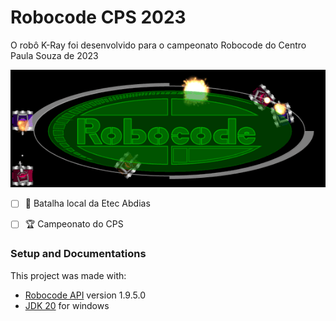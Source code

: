 # Robocode CPS 2023
O robô K-Ray foi desenvolvido para o campeonato Robocode do Centro Paula Souza de 2023

![Logo do Robocode](/assets/thumbnail.png)

- [ ] 🏅 Batalha local da Etec Abdias 
- [ ] 🏆 Campeonato do CPS


### Setup and Documentations
This project was made with:
- [Robocode API](https://robocode.sourceforge.io/docs/robocode/) version 1.9.5.0
- [JDK 20](https://www.java.com/en/) for windows

